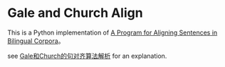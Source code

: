 # Gale and Church Align
This is a Python implementation of [A Program for Aligning Sentences in Bilingual Corpora](http://www.aclweb.org/anthology/J93-1004)。

see [Gale和Church的句对齐算法解析](https://zhuanlan.zhihu.com/p/59071889) for an explanation. 
